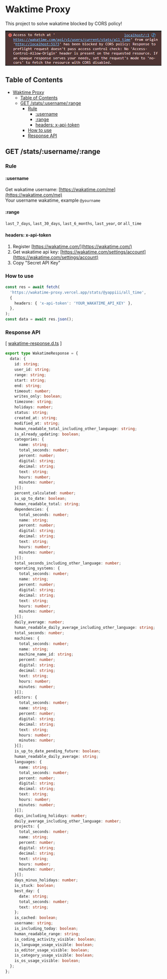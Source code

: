 # Waktime Proxy

This project to solve wakatime blocked by CORS policy!

![errorlog](.github/assets/error-log.png)


## Table of Contents

- [Waktime Proxy](#waktime-proxy)
  - [Table of Contents](#table-of-contents)
  - [GET /stats/:username/:range](#get-statsusernamerange)
    - [Rule](#rule)
      - [:username](#username)
      - [:range](#range)
      - [headers: x-api-token](#headers-x-api-token)
    - [How to use](#how-to-use)
    - [Response API](#response-api)

## GET /stats/:username/:range

### Rule

#### :username

Get wakatime username: [https://wakatime.com/me](https://wakatime.com/me)  
Your username wakatime, example `@yourname`

#### :range

`last_7_days`, `last_30_days`, `last_6_months`, `last_year`, or `all_time`

#### headers: x-api-token

1. Register [https://wakatime.com/](https://wakatime.com/)
2. Get wakatime api key: [https://wakatime.com/settings/account](https://wakatime.com/settings/account)
3. Copy "Secret API Key"

### How to use

```ts
const res = await fetch(
  'https://wakatime-proxy.vercel.app/stats/@yappiii/all_time',
  {
    headers: { 'x-api-token': 'YOUR_WAKATIME_API_KEY' },
  },
);
const data = await res.json();
```

### Response API

[ [wakatime-response.d.ts](./src//wakatime-response.d.ts) ]

```ts
export type WakatimeResponse = {
  data: {
    id: string;
    user_id: string;
    range: string;
    start: string;
    end: string;
    timeout: number;
    writes_only: boolean;
    timezone: string;
    holidays: number;
    status: string;
    created_at: string;
    modified_at: string;
    human_readable_total_including_other_language: string;
    is_already_updating: boolean;
    categories: {
      name: string;
      total_seconds: number;
      percent: number;
      digital: string;
      decimal: string;
      text: string;
      hours: number;
      minutes: number;
    }[];
    percent_calculated: number;
    is_up_to_date: boolean;
    human_readable_total: string;
    dependencies: {
      total_seconds: number;
      name: string;
      percent: number;
      digital: string;
      decimal: string;
      text: string;
      hours: number;
      minutes: number;
    }[];
    total_seconds_including_other_language: number;
    operating_systems: {
      total_seconds: number;
      name: string;
      percent: number;
      digital: string;
      decimal: string;
      text: string;
      hours: number;
      minutes: number;
    }[];
    daily_average: number;
    human_readable_daily_average_including_other_language: string;
    total_seconds: number;
    machines: {
      total_seconds: number;
      name: string;
      machine_name_id: string;
      percent: number;
      digital: string;
      decimal: string;
      text: string;
      hours: number;
      minutes: number;
    }[];
    editors: {
      total_seconds: number;
      name: string;
      percent: number;
      digital: string;
      decimal: string;
      text: string;
      hours: number;
      minutes: number;
    }[];
    is_up_to_date_pending_future: boolean;
    human_readable_daily_average: string;
    languages: {
      name: string;
      total_seconds: number;
      percent: number;
      digital: string;
      decimal: string;
      text: string;
      hours: number;
      minutes: number;
    }[];
    days_including_holidays: number;
    daily_average_including_other_language: number;
    projects: {
      total_seconds: number;
      name: string;
      percent: number;
      digital: string;
      decimal: string;
      text: string;
      hours: number;
      minutes: number;
    }[];
    days_minus_holidays: number;
    is_stuck: boolean;
    best_day: {
      date: string;
      total_seconds: number;
      text: string;
    };
    is_cached: boolean;
    username: string;
    is_including_today: boolean;
    human_readable_range: string;
    is_coding_activity_visible: boolean;
    is_language_usage_visible: boolean;
    is_editor_usage_visible: boolean;
    is_category_usage_visible: boolean;
    is_os_usage_visible: boolean;
  };
};
```
